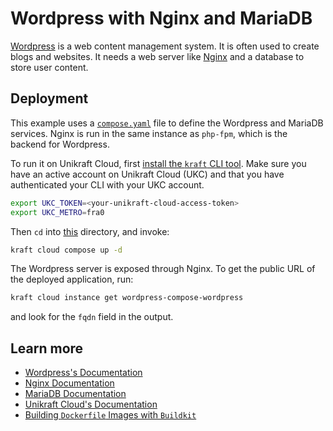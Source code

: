 # Wordpress with Nginx and MariaDB

[Wordpress](https://wordpress.com/) is a web content management system. It is often used to create blogs and websites. It needs a web server like [Nginx](https://nginx.org/) and a database to store user content.

## Deployment

This example uses a [`compose.yaml`](compose.yaml) file to define the Wordpress and MariaDB services. Nginx is run in the same instance as `php-fpm`, which is the backend for Wordpress.

To run it on Unikraft Cloud, first [install the `kraft` CLI tool](https://unikraft.org/docs/cli). Make sure you have an active account on Unikraft Cloud (UKC) and that you have authenticated your CLI with your UKC account.

```bash
export UKC_TOKEN=<your-unikraft-cloud-access-token>
export UKC_METRO=fra0
```

Then `cd` into [this](.) directory, and invoke:

```bash
kraft cloud compose up -d
```

The Wordpress server is exposed through Nginx. To get the public URL of the deployed application, run:

```bash
kraft cloud instance get wordpress-compose-wordpress
```

and look for the `fqdn` field in the output.

## Learn more

- [Wordpress's Documentation](https://wordpress.org/documentation/)
- [Nginx Documentation](https://nginx.org/en/docs/)
- [MariaDB Documentation](https://mariadb.com/docs/)
- [Unikraft Cloud's Documentation](https://unikraft.com/docs/introduction)
- [Building `Dockerfile` Images with `Buildkit`](https://unikraft.org/guides/building-dockerfile-images-with-buildkit)
